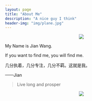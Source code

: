 ```yaml
---
layout: page
title: "About Me"
description: "A nice guy I think"
header-img: "img/plane.jpg"
---
```


<center>
    <p><img src="http://dreamofbook.qiniudn.com/Zero.png" align="center"></p>
</center>



My Name is Jian Wang.

 If you want to find me, you will find me.

几分执着，几分专注，几分不羁。这就是我。

——Jian



> Live long and prosper

<center>
    <p><img src="http://dreamofbook.qiniudn.com/hacker.png" align="center"></p>
</center>
